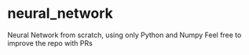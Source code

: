 # neural_network
Neural Network from scratch, using only Python and Numpy
Feel free to improve the repo with PRs
